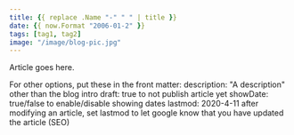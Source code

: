 ```yaml
---
title: {{ replace .Name "-" " " | title }}
date: {{ now.Format "2006-01-2" }}
tags: [tag1, tag2]
image: "/image/blog-pic.jpg"
---
```


Article goes here.

For other options, put these in the front matter:
    description:            "A description" other than the blog intro
    draft: true             to not publish article yet
    showDate: true/false    to enable/disable showing dates
    lastmod: 2020-4-11      after modifying an article, set lastmod to let google know
                            that you have updated the article (SEO)
